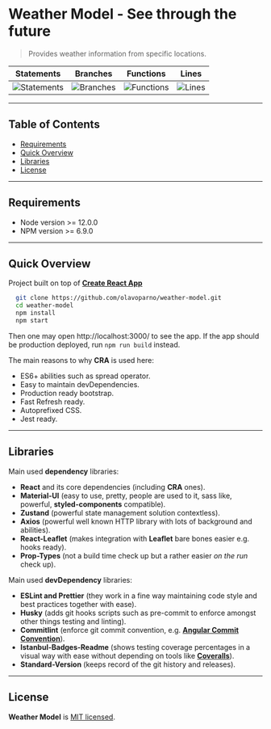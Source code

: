 # **Weather Model** - See through the future

> Provides weather information from specific locations.

| Statements                | Branches                | Functions                | Lines                |
| ------------------------- | ----------------------- | ------------------------ | -------------------- |
| ![Statements](https://img.shields.io/badge/Coverage-51.6%25-red.svg) | ![Branches](https://img.shields.io/badge/Coverage-26.67%25-red.svg) | ![Functions](https://img.shields.io/badge/Coverage-41.82%25-red.svg) | ![Lines](https://img.shields.io/badge/Coverage-53.13%25-red.svg) |

---

## Table of Contents

- [Requirements](#requirements)
- [Quick Overview](#quick-overview)
- [Libraries](#libraries)
- [License](#license)

---

## Requirements

- Node version >= 12.0.0
- NPM version >= 6.9.0

---

## Quick Overview

Project built on top of [**Create React App**](https://github.com/facebook/create-react-app)

```bash
  git clone https://github.com/olavoparno/weather-model.git
  cd weather-model
  npm install
  npm start
```

Then one may open http://localhost:3000/ to see the app.
If the app should be production deployed, run `npm run build` instead.

The main reasons to why **CRA** is used here:

- ES6+ abilities such as spread operator.
- Easy to maintain devDependencies.
- Production ready bootstrap.
- Fast Refresh ready.
- Autoprefixed CSS.
- Jest ready.

---

## Libraries

Main used **dependency** libraries:

- **React** and its core dependencies (including **CRA** ones). 
- **Material-UI** (easy to use, pretty, people are used to it, sass like, powerful, **styled-components** compatible).
- **Zustand** (powerful state management solution contextless).
- **Axios** (powerful well known HTTP library with lots of background and abilities).
- **React-Leaflet** (makes integration with **Leaflet** bare bones easier e.g. hooks ready).
- **Prop-Types** (not a build time check up but a rather easier *on the run* check up).

Main used **devDependency** libraries:

- **ESLint and Prettier** (they work in a fine way maintaining code style and best practices together with ease).
- **Husky** (adds git hooks scripts such as pre-commit to enforce amongst other things testing and linting).
- **Commitlint** (enforce git commit convention, e.g. [**Angular Commit Convention**](https://github.com/angular/angular/blob/master/CONTRIBUTING.md#-commit-message-format)).
- **Istanbul-Badges-Readme** (shows testing coverage percentages in a visual way with ease without depending on tools like [**Coveralls**](https://coveralls.io/)).
- **Standard-Version** (keeps record of the git history and releases).

---

## License

**Weather Model** is [MIT licensed](./LICENSE).
